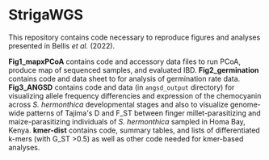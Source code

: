 # StrigaWGS
 
This repository contains code necessary to reproduce figures and analyses presented in Bellis *et al.* (2022).

**Fig1_mapxPCoA** contains code and accessory data files to run PCoA, produce map of sequenced samples, and evaluated IBD.
**Fig2_germination** contains code and data sheet to for analysis of germination rate data.
**Fig3_ANGSD** contains code and data (in `angsd_output` directory) for visualizing allele frequency differencies and expression of the chemocyanin across *S. hermonthica* developmental stages and also to visualize genome-wide patterns of Tajima's D and F_ST between finger millet-parasitizing and maize-parasitizing individuals of *S. hermonthica* sampled in Homa Bay, Kenya.
**kmer-dist** contains code, summary tables, and lists of differentiated k-mers (with G_ST >0.5) as well as other code needed for kmer-based analyses.


